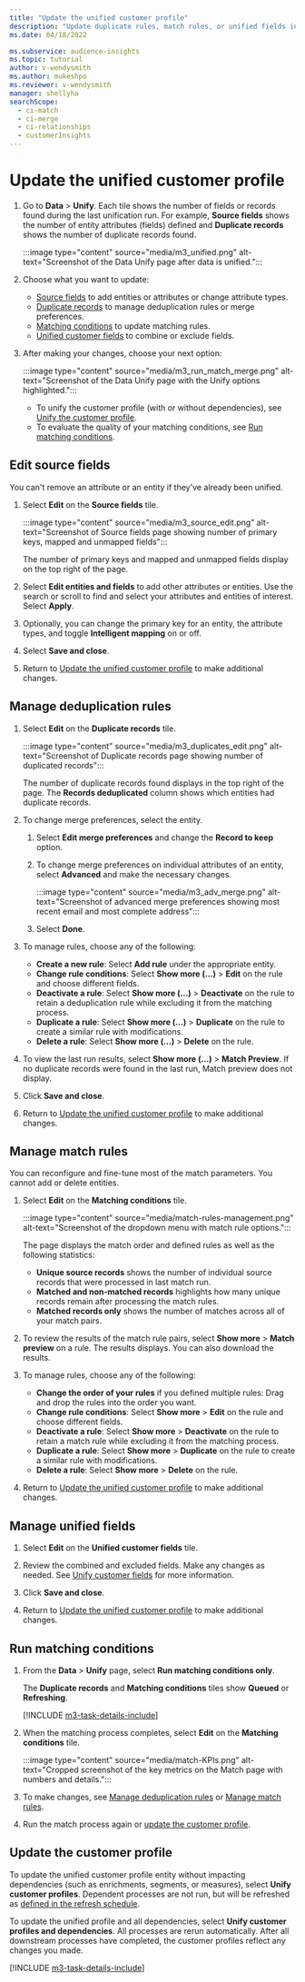 ```yaml
---
title: "Update the unified customer profile"
description: "Update duplicate rules, match rules, or unified fields in the unified customer profile."
ms.date: 04/18/2022

ms.subservice: audience-insights
ms.topic: tutorial
author: v-wendysmith
ms.author: mukeshpo
ms.reviewer: v-wendysmith
manager: shellyha
searchScope: 
  - ci-match
  - ci-merge
  - ci-relationships
  - customerInsights
---
```


# Update the unified customer profile

1. Go to **Data** > **Unify**. Each tile shows the number of fields or records found during the last unification run. For example, **Source fields** shows the number of entity attributes (fields) defined and **Duplicate records** shows the number of duplicate records found.

   :::image type="content" source="media/m3_unified.png" alt-text="Screenshot of the Data Unify page after data is unified.":::

1. Choose what you want to update:
   - [Source fields](#edit-source-fields) to add entities or attributes or change attribute types.
   - [Duplicate records](#manage-deduplication-rules) to manage deduplication rules or merge preferences.
   - [Matching conditions](#manage-match-rules) to update matching rules.
   - [Unified customer fields](#manage-unified-fields) to combine or exclude fields.

1. After making your changes, choose your next option:

   :::image type="content" source="media/m3_run_match_merge.png" alt-text="Screenshot of the Data Unify page with the Unify options highlighted.":::

   - To unify the customer profile (with or without dependencies), see [Unify the customer profile](#unify-the-customer-profile).
   - To evaluate the quality of your matching conditions, see [Run matching conditions](#run-matching-conditions).

## Edit source fields

You can't remove an attribute or an entity if they've already been unified.

1. Select **Edit** on the **Source fields** tile.

   :::image type="content" source="media/m3_source_edit.png" alt-text="Screenshot of Source fields page showing number of primary keys, mapped and unmapped fields":::

   The number of primary keys and mapped and unmapped fields display on the top right of the page.

1. Select **Edit entities and fields** to add other attributes or entities. Use the search or scroll to find and select your attributes and entities of interest. Select **Apply**.

1. Optionally, you can change the primary key for an entity, the attribute types, and toggle **Intelligent mapping** on or off.

1. Select **Save and close**.

1. Return to [Update the unified customer profile](#update-the-unified-customer-profile) to make additional changes.

## Manage deduplication rules

1. Select **Edit** on the **Duplicate records** tile.

   :::image type="content" source="media/m3_duplicates_edit.png" alt-text="Screenshot of Duplicate records page showing number of duplicated records":::

   The number of duplicate records found displays in the top right of the page. The **Records deduplicated** column shows which entities had duplicate records.

1. To change merge preferences, select the entity.
   1. Select **Edit merge preferences** and change the **Record to keep** option.
   1. To change merge preferences on individual attributes of an entity, select **Advanced** and make the necessary changes.

      :::image type="content" source="media/m3_adv_merge.png" alt-text="Screenshot of advanced merge preferences showing most recent email and most complete address":::

   1. Select **Done**.

1. To manage rules, choose any of the following:
   - **Create a new rule**: Select **Add rule** under the appropriate entity.
   - **Change rule conditions**: Select **Show more (...)** > **Edit** on the rule and choose different fields.
   - **Deactivate a rule**: Select **Show more (...)** > **Deactivate** on the rule to retain a deduplication rule while excluding it from the matching process.
   - **Duplicate a rule**: Select **Show more (...)** > **Duplicate** on the rule to create a similar rule with modifications.
   - **Delete a rule**: Select **Show more (...)** > **Delete** on the rule.

1. To view the last run results, select **Show more (...)** > **Match Preview**. If no duplicate records were found in the last run, Match preview does not display.

1. Click **Save and close**.

1. Return to [Update the unified customer profile](#update-the-unified-customer-profile) to make additional changes.

## Manage match rules

You can reconfigure and fine-tune most of the match parameters. You cannot add or delete entities.

1. Select **Edit** on the **Matching conditions** tile.

   :::image type="content" source="media/match-rules-management.png" alt-text="Screenshot of the dropdown menu with match rule options.":::

   The page displays the match order and defined rules as well as the following statistics:
   - **Unique source records** shows the number of individual source records that were processed in last match run.
   - **Matched and non-matched records** highlights how many unique records remain after processing the match rules.
   - **Matched records only** shows the number of matches across all of your match pairs.

1. To review the results of the match rule pairs, select **Show more** > **Match preview** on a rule. The results displays. You can also download the results.

1. To manage rules, choose any of the following:
   - **Change the order of your rules** if you defined multiple rules: Drag and drop the rules into the order you want.
   - **Change rule conditions**: Select **Show more** > **Edit** on the rule and choose different fields.
   - **Deactivate a rule**: Select **Show more** > **Deactivate** on the rule to retain a match rule while excluding it from the matching process.
   - **Duplicate a rule**: Select **Show more** > **Duplicate** on the rule to create a similar rule with modifications.
   - **Delete a rule**: Select **Show more** > **Delete** on the rule.

1. Return to [Update the unified customer profile](#update-the-unified-customer-profile) to make additional changes.

## Manage unified fields

1. Select **Edit** on the **Unified customer fields** tile.

1. Review the combined and excluded fields. Make any changes as needed. See [Unify customer fields](merge-entities.md) for more information.

1. Click **Save and close**.

1. Return to [Update the unified customer profile](#update-the-unified-customer-profile) to make additional changes.

## Run matching conditions

1. From the **Data** > **Unify** page, select **Run matching conditions only**.

   The **Duplicate records** and **Matching conditions** tiles show **Queued** or **Refreshing**.

   [!INCLUDE [m3-task-details-include](../includes/m3-task-details.md)]

1. When the matching process completes, select **Edit** on the **Matching conditions** tile.

   :::image type="content" source="media/match-KPIs.png" alt-text="Cropped screenshot of the key metrics on the Match page with numbers and details.":::

1. To make changes, see [Manage deduplication rules](#manage-deduplication-rules) or [Manage match rules](#manage-match-rules).

1. Run the match process again or [update the customer profile](#update-the-customer-profile).

## Update the customer profile

To update the unified customer profile entity without impacting dependencies (such as enrichments, segments, or measures), select **Unify customer profiles**. Dependent processes are not run, but will be refreshed as [defined in the refresh schedule](system.md#schedule-tab).

To update the unified profile and all dependencies, select **Unify customer profiles and dependencies**. All processes are rerun automatically. After all downstream processes have completed, the customer profiles reflect any changes you made.

[!INCLUDE [m3-task-details-include](../includes/m3-task-details.md)]

